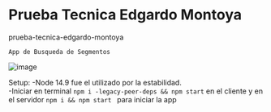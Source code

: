 # Prueba Tecnica Edgardo Montoya

prueba-tecnica-edgardo-montoya

```App de Busqueda de Segmentos```


![image](https://user-images.githubusercontent.com/99446178/161690406-531cdc46-5a06-4286-aad5-5b79b4116dcc.png)




Setup:
-Node 14.9 fue el utilizado por la estabilidad.<br/>
-Iniciar en terminal `npm i -legacy-peer-deps && npm start` en el cliente y en el servidor `npm i && npm start ` para iniciar la app
